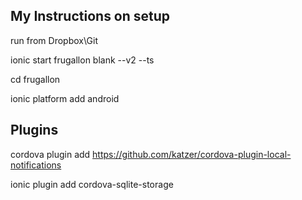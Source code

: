 
## My Instructions on setup

run from Dropbox\Git

ionic start frugallon blank --v2 --ts

cd frugallon

ionic platform add android


## Plugins

cordova plugin add https://github.com/katzer/cordova-plugin-local-notifications

ionic plugin add cordova-sqlite-storage




